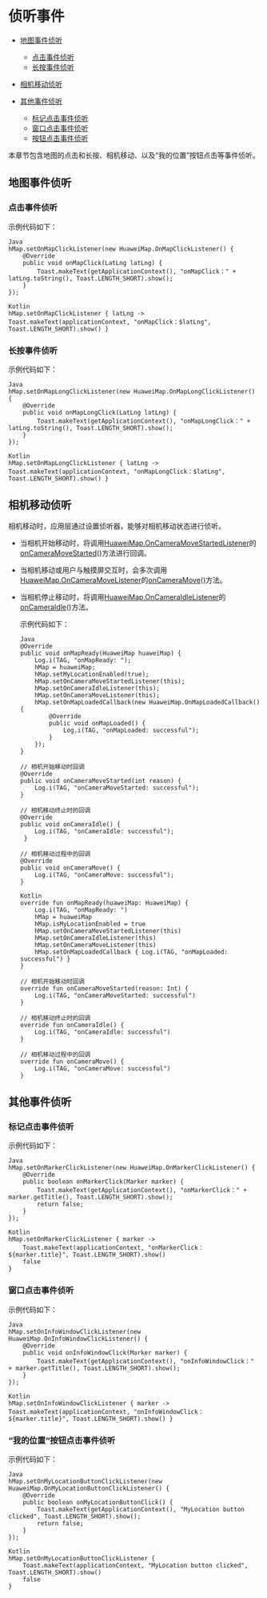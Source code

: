 # 侦听事件<a name="ZH-CN_TOPIC_0000001145860949"></a>

-   [地图事件侦听](#section7462182685011)
    -   [点击事件侦听](#section353913449253)
    -   [长按事件侦听](#section5376192112619)

-   [相机移动侦听](#section15747650125016)
-   [其他事件侦听](#section1033618213514)
    -   [标记点击事件侦听](#section106081014162813)
    -   [窗口点击事件侦听](#section2415115316297)
    -   [按钮点击事件侦听](#section485211519309)


本章节包含地图的点击和长按、相机移动、以及“我的位置”按钮点击等事件侦听。

## 地图事件侦听<a name="section7462182685011"></a>

### 点击事件侦听<a name="section353913449253"></a>

示例代码如下：

```
Java
hMap.setOnMapClickListener(new HuaweiMap.OnMapClickListener() {
    @Override
    public void onMapClick(LatLng latLng) {
        Toast.makeText(getApplicationContext(), "onMapClick：" + latLng.toString(), Toast.LENGTH_SHORT).show();
    }
});
```

```
Kotlin
hMap.setOnMapClickListener { latLng -> Toast.makeText(applicationContext, "onMapClick：$latLng", Toast.LENGTH_SHORT).show() }
```

### 长按事件侦听<a name="section5376192112619"></a>

示例代码如下：

```
Java
hMap.setOnMapLongClickListener(new HuaweiMap.OnMapLongClickListener() {
    @Override
    public void onMapLongClick(LatLng latLng) {
        Toast.makeText(getApplicationContext(), "onMapLongClick：" + latLng.toString(), Toast.LENGTH_SHORT).show();
    }
});
```

```
Kotlin
hMap.setOnMapLongClickListener { latLng -> Toast.makeText(applicationContext, "onMapLongClick：$latLng", Toast.LENGTH_SHORT).show() }
```

## 相机移动侦听<a name="section15747650125016"></a>

相机移动时，应用层通过设置侦听器，能够对相机移动状态进行侦听。

-   当相机开始移动时，将调用[HuaweiMap.OnCameraMoveStartedListener](zh-cn_topic_0000001099661062.md)的[onCameraMoveStarted](zh-cn_topic_0000001099661062.md#section15331349172613)\(\)方法进行回调。
-   当相机移动或用户与触摸屏交互时，会多次调用[HuaweiMap.OnCameraMoveListener](zh-cn_topic_0000001099341066.md)的[onCameraMove](zh-cn_topic_0000001099341066.md#section113245916324)\(\)方法。
-   当相机停止移动时，将调用[HuaweiMap.OnCameraIdleListener](zh-cn_topic_0000001099661034.md)的[onCameraIdle](zh-cn_topic_0000001099661034.md#section495822616298)\(\)方法。

    示例代码如下：

    ```
    Java
    @Override
    public void onMapReady(HuaweiMap huaweiMap) {
        Log.i(TAG, "onMapReady: ");
        hMap = huaweiMap;
        hMap.setMyLocationEnabled(true);
        hMap.setOnCameraMoveStartedListener(this);
        hMap.setOnCameraIdleListener(this);
        hMap.setOnCameraMoveListener(this);
        hMap.setOnMapLoadedCallback(new HuaweiMap.OnMapLoadedCallback() {
            @Override
            public void onMapLoaded() {
                Log.i(TAG, "onMapLoaded: successful");
            }
        });
    }
    
    // 相机开始移动时回调
    @Override
    public void onCameraMoveStarted(int reason) {
        Log.i(TAG, "onCameraMoveStarted: successful");
    }
    
    // 相机移动终止时的回调
    @Override
    public void onCameraIdle() {
        Log.i(TAG, "onCameraIdle: successful");
     }
    
    // 相机移动过程中的回调
    @Override
    public void onCameraMove() {
        Log.i(TAG, "onCameraMove: successful");
    }
    ```

    ```
    Kotlin
    override fun onMapReady(huaweiMap: HuaweiMap) {
        Log.i(TAG, "onMapReady: ")
        hMap = huaweiMap
        hMap.isMyLocationEnabled = true
        hMap.setOnCameraMoveStartedListener(this)
        hMap.setOnCameraIdleListener(this)
        hMap.setOnCameraMoveListener(this)
        hMap.setOnMapLoadedCallback { Log.i(TAG, "onMapLoaded: successful") }
    }
    
    // 相机开始移动时回调
    override fun onCameraMoveStarted(reason: Int) {
        Log.i(TAG, "onCameraMoveStarted: successful")
    }
    
    // 相机移动终止时的回调
    override fun onCameraIdle() {
        Log.i(TAG, "onCameraIdle: successful")
    }
    
    // 相机移动过程中的回调
    override fun onCameraMove() {
        Log.i(TAG, "onCameraMove: successful")
    }
    ```


## 其他事件侦听<a name="section1033618213514"></a>

### 标记点击事件侦听<a name="section106081014162813"></a>

示例代码如下：

```
Java
hMap.setOnMarkerClickListener(new HuaweiMap.OnMarkerClickListener() {
    @Override
    public boolean onMarkerClick(Marker marker) {
        Toast.makeText(getApplicationContext(), "onMarkerClick：" + marker.getTitle(), Toast.LENGTH_SHORT).show();
        return false;
    }
});
```

```
Kotlin
hMap.setOnMarkerClickListener { marker ->
    Toast.makeText(applicationContext, "onMarkerClick：${marker.title}", Toast.LENGTH_SHORT).show()
    false
}
```

### 窗口点击事件侦听<a name="section2415115316297"></a>

示例代码如下：

```
Java
hMap.setOnInfoWindowClickListener(new HuaweiMap.OnInfoWindowClickListener() {
    @Override
    public void onInfoWindowClick(Marker marker) {
        Toast.makeText(getApplicationContext(), "onInfoWindowClick：" + marker.getTitle(), Toast.LENGTH_SHORT).show();
    }
});
```

```
Kotlin
hMap.setOnInfoWindowClickListener { marker -> Toast.makeText(applicationContext, "onInfoWindowClick：${marker.title}", Toast.LENGTH_SHORT).show() }
```

### “我的位置“按钮点击事件侦听<a name="section485211519309"></a>

示例代码如下：

```
Java
hMap.setOnMyLocationButtonClickListener(new HuaweiMap.OnMyLocationButtonClickListener() {
    @Override
    public boolean onMyLocationButtonClick() {
        Toast.makeText(getApplicationContext(), "MyLocation button clicked", Toast.LENGTH_SHORT).show();
        return false;
    }
});
```

```
Kotlin
hMap.setOnMyLocationButtonClickListener {
    Toast.makeText(applicationContext, "MyLocation button clicked", Toast.LENGTH_SHORT).show()
    false
}
```


